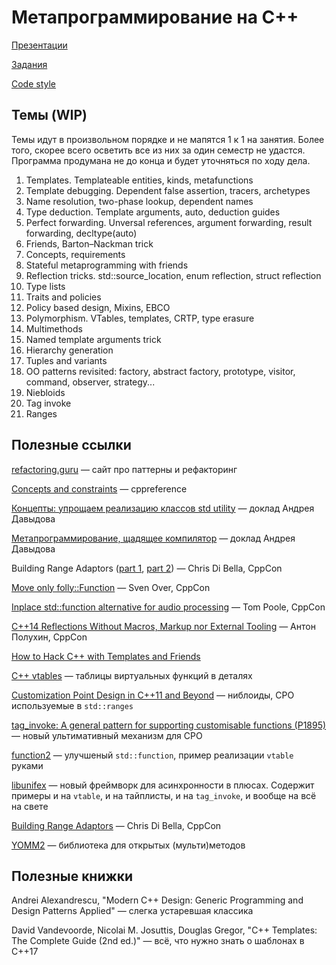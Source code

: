 Метапрограммирование на C++
============================

[Презентации](https://drive.google.com/drive/folders/1JUSjHeZMyicojhJ7ebN3aStnU7VxqZEq?usp=sharing)

[Задания](https://github.com/Mrkol/mipt-metaprogramming-2021/tree/master/tasks)

[Code style](https://github.com/Mrkol/mipt-metaprogramming-2021/blob/master/codestyle.md)

## Темы (WIP)
Темы идут в произвольном порядке и не мапятся 1 к 1 на занятия. Более того, скорее всего осветить все из них за один семестр не удастся. Программа продумана не до конца и будет уточняться по ходу дела.

1. Templates. Templateable entities, kinds, metafunctions
2. Template debugging. Dependent false assertion, tracers, archetypes
3. Name resolution, two-phase lookup, dependent names 
4. Type deduction. Template arguments, auto, deduction guides
5. Perfect forwarding. Unversal references, argument forwarding, result forwarding, decltype(auto)
6. Friends, Barton–Nackman trick
7. Concepts, requirements
8. Stateful metaprogramming with friends
9. Reflection tricks. std::source_location, enum reflection, struct reflection
10. Type lists
11. Traits and policies
12. Policy based design, Mixins, EBCO
13. Polymorphism. VTables, templates, CRTP, type erasure
14. Multimethods
15. Named template arguments trick
16. Hierarchy generation
17. Tuples and variants
18. OO patterns revisited: factory, abstract factory, prototype, visitor, command, observer, strategy...
19. Niebloids
20. Tag invoke
21. Ranges

## Полезные ссылки

[refactoring.guru](http://refactoring.guru/) &mdash; сайт про паттерны и рефакторинг

[Concepts and constraints](https://en.cppreference.com/w/cpp/language/constraints) &mdash; cppreference

[Концепты: упрощаем реализацию классов std utility](https://youtu.be/udTEfwCkmaw) &mdash; доклад Андрея Давыдова

[Метапрограммирование, щадящее компилятор](https://www.youtube.com/watch?v=udTEfwCkmaw) &mdash; доклад Андрея Давыдова

Building Range Adaptors ([part 1](https://www.youtube.com/watch?v=YWayW5ePpkY), [part 2](https://www.youtube.com/watch?v=g-F280_AQp8)) &mdash; Chris Di Bella, CppCon

[Move only folly::Function](https://youtu.be/SToaMS3jNH0) &mdash; Sven Over, CppCon

[Inplace std::function alternative for audio processing](https://youtu.be/VY83afAJUIg) &mdash; Tom Poole, CppCon

[C++14 Reflections Without Macros, Markup nor External Tooling](https://youtu.be/abdeAew3gmQ) &mdash; Антон Полухин, CppCon

[How to Hack C++ with Templates and Friends](https://www.worldcadaccess.com/blog/2020/05/how-to-hack-c-with-templates-and-friends.html)

[C++ vtables](https://shaharmike.com/cpp/vtable-part1/) &mdash; таблицы виртуальных функций в деталях

[Customization Point Design in C++11 and Beyond](http://ericniebler.com/2014/10/21/customization-point-design-in-c11-and-beyond/) &mdash; ниблоиды, CPO используемые в `std::ranges`

[tag_invoke: A general pattern for supporting
customisable functions (P1895)](http://open-std.org/JTC1/SC22/WG21/docs/papers/2019/p1895r0.pdf) &mdash; новый ультимативный механизм для CPO 

[function2](https://github.com/Naios/function2) &mdash; улучшеный `std::function`, пример реализации `vtable` руками

[libunifex](https://github.com/facebookexperimental/libunifex) &mdash; новый фреймворк для асинхронности в плюсах. Содержит примеры и на `vtable`, и на тайплисты, и на `tag_invoke`, и вообще на всё на свете

[Building Range Adaptors](https://www.youtube.com/watch?v=YWayW5ePpkY) &mdash; Chris Di Bella, CppCon

[YOMM2](https://github.com/jll63/yomm2) &mdash; библиотека для открытых (мульти)методов

## Полезные книжки

Andrei Alexandrescu, "Modern C++ Design: Generic Programming and Design Patterns Applied" &mdash; слегка устаревшая классика

David Vandevoorde, Nicolai M. Josuttis, Douglas Gregor, "C++ Templates: The Complete Guide (2nd ed.)" &mdash; всё, что нужно знать о шаблонах в C++17
